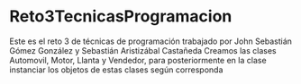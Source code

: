 # Reto3TecnicasProgramacion
Este es el reto 3 de técnicas de programación trabajado por John Sebastián Gómez González y Sebastián Aristizábal Castañeda
Creamos las clases Automovil, Motor, Llanta y Vendedor, para posteriormente en la clase instanciar los objetos de estas clases según corresponda
